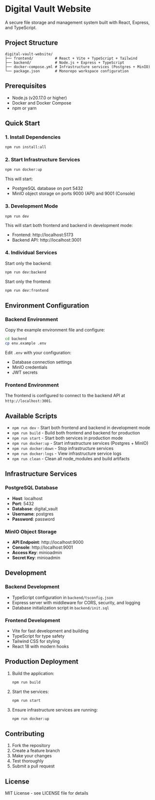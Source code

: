# Digital Vault Website

A secure file storage and management system built with React, Express, and TypeScript.

## Project Structure

```
digital-vault-website/
├── frontend/          # React + Vite + TypeScript + Tailwind
├── backend/           # Node.js + Express + TypeScript
├── docker-compose.yml # Infrastructure services (Postgres + MinIO)
└── package.json       # Monorepo workspace configuration
```

## Prerequisites

- Node.js (v20.17.0 or higher)
- Docker and Docker Compose
- npm or yarn

## Quick Start

### 1. Install Dependencies

```bash
npm run install:all
```

### 2. Start Infrastructure Services

```bash
npm run docker:up
```

This will start:
- PostgreSQL database on port 5432
- MinIO object storage on ports 9000 (API) and 9001 (Console)

### 3. Development Mode

```bash
npm run dev
```

This will start both frontend and backend in development mode:
- Frontend: http://localhost:5173
- Backend API: http://localhost:3001

### 4. Individual Services

Start only the backend:
```bash
npm run dev:backend
```

Start only the frontend:
```bash
npm run dev:frontend
```

## Environment Configuration

### Backend Environment

Copy the example environment file and configure:

```bash
cd backend
cp env.example .env
```

Edit `.env` with your configuration:
- Database connection settings
- MinIO credentials
- JWT secrets

### Frontend Environment

The frontend is configured to connect to the backend API at `http://localhost:3001`.

## Available Scripts

- `npm run dev` - Start both frontend and backend in development mode
- `npm run build` - Build both frontend and backend for production
- `npm run start` - Start both services in production mode
- `npm run docker:up` - Start infrastructure services (Postgres + MinIO)
- `npm run docker:down` - Stop infrastructure services
- `npm run docker:logs` - View infrastructure service logs
- `npm run clean` - Clean all node_modules and build artifacts

## Infrastructure Services

### PostgreSQL Database
- **Host**: localhost
- **Port**: 5432
- **Database**: digital_vault
- **Username**: postgres
- **Password**: password

### MinIO Object Storage
- **API Endpoint**: http://localhost:9000
- **Console**: http://localhost:9001
- **Access Key**: minioadmin
- **Secret Key**: minioadmin

## Development

### Backend Development
- TypeScript configuration in `backend/tsconfig.json`
- Express server with middleware for CORS, security, and logging
- Database initialization script in `backend/init.sql`

### Frontend Development
- Vite for fast development and building
- TypeScript for type safety
- Tailwind CSS for styling
- React 18 with modern hooks

## Production Deployment

1. Build the application:
   ```bash
   npm run build
   ```

2. Start the services:
   ```bash
   npm run start
   ```

3. Ensure infrastructure services are running:
   ```bash
   npm run docker:up
   ```

## Contributing

1. Fork the repository
2. Create a feature branch
3. Make your changes
4. Test thoroughly
5. Submit a pull request

## License

MIT License - see LICENSE file for details
